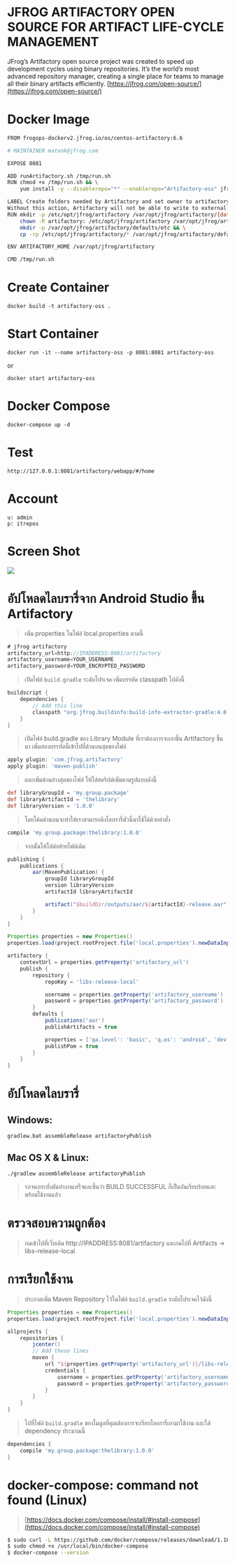 # JFROG ARTIFACTORY OPEN SOURCE FOR ARTIFACT LIFE-CYCLE MANAGEMENT
JFrog’s Artifactory open source project was created to speed up development cycles using binary repositories. It’s the world’s most advanced repository manager, creating a single place for teams to manage all their binary artifacts efficiently.
[https://jfrog.com/open-source/](https://jfrog.com/open-source/)

# Docker Image
```bash
FROM frogops-dockerv2.jfrog.io/os/centos-artifactory:6.6

# MAINTAINER matank@jfrog.com

EXPOSE 8081

ADD runArtifactory.sh /tmp/run.sh
RUN chmod +x /tmp/run.sh && \
    yum install -y --disablerepo="*" --enablerepo="Artifactory-oss" jfrog-artifactory-oss

LABEL Create folders needed by Artifactory and set owner to artifactory user. \
Without this action, Artifactory will not be able to write to external mounts
RUN mkdir -p /etc/opt/jfrog/artifactory /var/opt/jfrog/artifactory/{data,logs,backup} && \
    chown -R artifactory: /etc/opt/jfrog/artifactory /var/opt/jfrog/artifactory/{data,logs,backup} && \
    mkdir -p /var/opt/jfrog/artifactory/defaults/etc && \
    cp -rp /etc/opt/jfrog/artifactory/* /var/opt/jfrog/artifactory/defaults/etc/

ENV ARTIFACTORY_HOME /var/opt/jfrog/artifactory

CMD /tmp/run.sh
```

# Create Container
```
docker build -t artifactory-oss .
```

# Start Container
```
docker run -it --name artifactory-oss -p 8081:8081 artifactory-oss
```
or 
```
docker start artifactory-oss
```

# Docker Compose
```
docker-compose up -d
```

# Test
```
http://127.0.0.1:8081/artifactory/webapp/#/home
```

# Account
```
u: admin
p: itrepos
```

# Screen Shot
<img src="https://github.com/prongbang/artifactory-oss/blob/master/screen-shot.png?raw=true"/>


# อัปโหลดไลบรารี่จาก Android Studio ขึ้น Artifactory

> เพิ่ม properties ในไฟล์ local.properties ตามนี้

```gradle
# jfrog artifactory
artifactory_url=http://IPADDRESS:8081/artifactory
artifactory_username=YOUR_USERNAME
artifactory_password=YOUR_ENCRYPTED_PASSWORD
```

> เปิดไฟล์ ```build.gradle``` ระดับโปรเจค เพิ่มบรรทัด classpath ไปดังนี้

```gradle
buildscript {
    dependencies {
        // Add this line
        classpath "org.jfrog.buildinfo:build-info-extractor-gradle:4.0.1"
    }
}
```

> เปิดไฟล์ build.gradle ของ Library Module ที่เราต้องการจะเอาขึ้น Artifactory ขึ้นมา เพิ่มสองบรรทัดนี้เข้าไปที่ด้านบนสุดของไฟล์

```gradle
apply plugin: 'com.jfrog.artifactory'
apply plugin: 'maven-publish'
```

> และเพิ่มด้านล่างสุดของไฟล์ ให้ใส่สคริปต์เพิ่มตามรูปแบบดังนี้

```gradle
def libraryGroupId = 'my.group.package'
def libraryArtifactId = 'thelibrary'
def libraryVersion = '1.0.0'
```

> โดยโค้ดด้านบนจะทำให้เราสามารถดึงไลบรารี่ตัวนี้มาใช้ได้ด้วยคำสั่ง 

```gradle
compile 'my.group.package:thelibrary:1.0.0'
```

> จากนั้นให้ใส่ต่อท้ายไฟล์เดิม

```gradle
publishing {
    publications {
        aar(MavenPublication) {
            groupId libraryGroupId
            version libraryVersion
            artifactId libraryArtifactId

            artifact("$buildDir/outputs/aar/${artifactId}-release.aar")
        }
    }
}

Properties properties = new Properties()
properties.load(project.rootProject.file('local.properties').newDataInputStream())

artifactory {
    contextUrl = properties.getProperty('artifactory_url')
    publish {
        repository {
            repoKey = 'libs-release-local'

            username = properties.getProperty('artifactory_username')
            password = properties.getProperty('artifactory_password')
        }
        defaults {
            publications('aar')
            publishArtifacts = true

            properties = ['qa.level': 'basic', 'q.os': 'android', 'dev.team': 'core']
            publishPom = true
        }
    }
}
```

# อัปโหลดไลบรารี่
## Windows:
```
gradlew.bat assembleRelease artifactoryPublish
```

## Mac OS X & Linux:
```
./gradlew assembleRelease artifactoryPublish
```

> รอจนกระทั่งมันทำงานเสร็จและขึ้นว่า BUILD SUCCESSFUL  ก็เป็นอันเรียบร้อยและพร้อมใช้งานแล้ว


# ตรวจสอบความถูกต้อง
> กดเข้าไปที่เว็บเดิม http://IPADDRESS:8081/artifactory และกดไปที่ Artifacts -> libs-release-local

# การเรียกใช้งาน
> ประกาศเพิ่ม Maven Repository ไว้ในไฟล์ ```build.gradle``` ระดับโปรเจคไว้ดังนี้

```gradle
Properties properties = new Properties()
properties.load(project.rootProject.file('local.properties').newDataInputStream())

allprojects {
    repositories {
        jcenter()
        // Add these lines
        maven {
            url "${properties.getProperty('artifactory_url')}/libs-release-local"
            credentials {
                username = properties.getProperty('artifactory_username')
                password = properties.getProperty('artifactory_password')
            }
        }
    }
}
```

> ไปที่ไฟล์ ```build.gradle``` ของโมดูลที่คุณต้องการจะเรียกไลบรารี่เอามาใช้งาน และใส่ dependency ประมาณนี้

```gradle
dependencies {
    compile 'my.group.package:thelibrary:1.0.0'
}
```

# docker-compose: command not found (Linux)
> [https://docs.docker.com/compose/install/#install-compose](https://docs.docker.com/compose/install/#install-compose)
```bash
$ sudo curl -L https://github.com/docker/compose/releases/download/1.18.0/docker-compose-`uname -s`-`uname -m` -o /usr/local/bin/docker-compose
$ sudo chmod +x /usr/local/bin/docker-compose
$ docker-compose --version
```